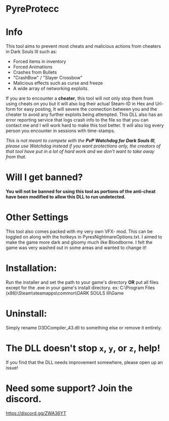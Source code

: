 # PyreProtecc
# Info
This tool aims to prevent most cheats and malicious actions from cheaters in Dark Souls III such as:
- Forced items in inventory
- Forced Animations
- Crashes from Bullets
- "CrashBow" / "Slayer Crossbow"
- Malicious effects such as curse and freeze
- A wide array of networking exploits. 

If you are to encounter a **cheater**, this tool will not only stop them from using cheats on you but it will also log their actual Steam-ID in Hex and Url-form for easy posting, It will severe the connection between you and the cheater to avoid any further exploits being attempted. This DLL also has an error reporting service that logs crash info to the file so that you can contact me and I will work hard to make this tool better. It will also log every person you encounter in sessions with time-stamps.

_This is not meant to compete with the **PvP Watchdog for Dark Souls III**, please use Watchdog instead if you want protections only, the creators of that tool have put in a lot of hard work and we don't want to take away from that._

# Will I get banned?
**You will not be banned for using this tool as portions of the anti-cheat have been modified to allow this DLL to run undetected.** 

# Other Settings
This tool also comes packed with my very own VFX- mod. This can be toggled on along with the hotkeys in PyresNightmareOptions.txt. I aimed to make the game more dark and gloomy much like Bloodborne. I felt the game was very washed out in some areas and wanted to change it! 

# Installation:
Run the installer and set the path to your game's directory **OR** put all files except for the .exe in your game's install directory. ex: C:\Program Files (x86)\Steam\steamapps\common\DARK SOULS III\Game

# **Uninstall:** 
Simply rename D3DCompiler_43.dll to something else or remove it entirely.

# The DLL doesn't stop `x`, `y`, or `z`, help!
If you find that the DLL needs improvement somewhere, please open up an issue!

# Need some support? Join the discord.
https://discord.gg/ZWA36YT
